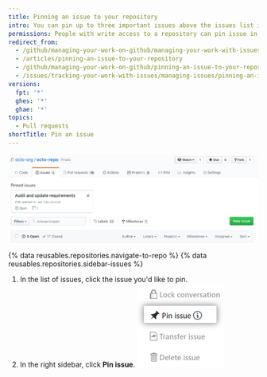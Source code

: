 ```yaml
---
title: Pinning an issue to your repository
intro: You can pin up to three important issues above the issues list in your repository.
permissions: People with write access to a repository can pin issue in the repository. {% data reusables.enterprise-accounts.emu-permission-repo %}
redirect_from:
  - /github/managing-your-work-on-github/managing-your-work-with-issues-and-pull-requests/pinning-an-issue-to-your-repository
  - /articles/pinning-an-issue-to-your-repository
  - /github/managing-your-work-on-github/pinning-an-issue-to-your-repository
  - /issues/tracking-your-work-with-issues/managing-issues/pinning-an-issue-to-your-repository
versions:
  fpt: '*'
  ghes: '*'
  ghae: '*'
topics:
  - Pull requests
shortTitle: Pin an issue
---
```


![Pinned issues](/assets/images/help/issues/pinned-issues.png)

{% data reusables.repositories.navigate-to-repo %}
{% data reusables.repositories.sidebar-issues %}
1. In the list of issues, click the issue you'd like to pin.
2. In the right sidebar, click **Pin issue**. ![Button to pin issue](/assets/images/help/repository/pin-issue.png)
